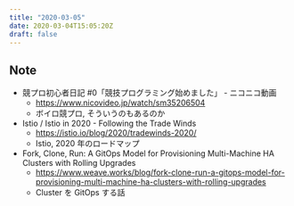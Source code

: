 ```yaml
---
title: "2020-03-05"
date: 2020-03-04T15:05:20Z
draft: false
---
```


## Note

* 競プロ初心者日記 #0「競技プログラミング始めました」 - ニコニコ動画
  * https://www.nicovideo.jp/watch/sm35206504
  * ボイロ競プロ, そういうのもあるのか
* Istio / Istio in 2020 - Following the Trade Winds
  * https://istio.io/blog/2020/tradewinds-2020/
  * Istio, 2020 年のロードマップ
* Fork, Clone, Run: A GitOps Model for Provisioning Multi-Machine HA Clusters with Rolling Upgrades
  * https://www.weave.works/blog/fork-clone-run-a-gitops-model-for-provisioning-multi-machine-ha-clusters-with-rolling-upgrades
  * Cluster を GitOps する話
